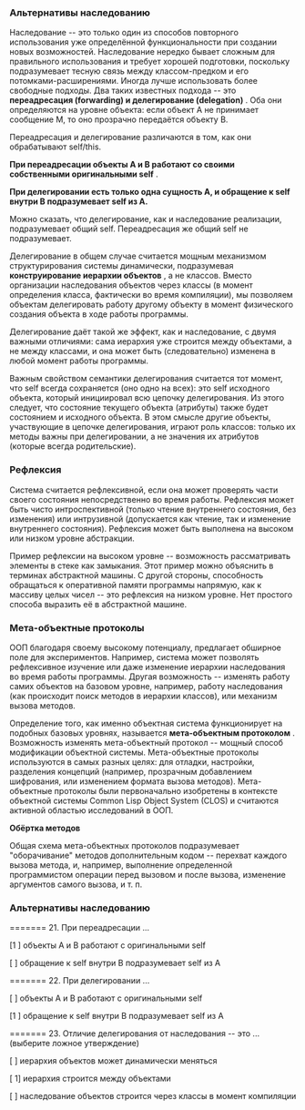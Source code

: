 ### Альтернативы наследованию

Наследование -- это только один из способов повторного использования уже определённой функциональности при создании новых возможностей. Наследование нередко бывает сложным для правильного использования и требует хорошей подготовки, поскольку подразумевает тесную связь между классом-предком и его потомками-расширениями. Иногда лучше использовать более свободные подходы. Два таких известных подхода -- это  **переадресация (forwarding) и делегирование (delegation)** . Оба они определяются на уровне объекта: если объект A не принимает сообщение M, то оно прозрачно передаётся объекту B.

Переадресация и делегирование различаются в том, как они обрабатывают self/this.

**При переадресации объекты A и B работают со своими собственными оригинальными self** .

**При делегировании есть только одна сущность A, и обращение к self внутри B подразумевает self из A.**

Можно сказать, что делегирование, как и наследование реализации, подразумевает общий self. Переадресация же общий self не подразумевает.

Делегирование в общем случае считается мощным механизмом структурирования системы динамически, подразумевая  **конструирование иерархии объектов** , а не классов. Вместо организации наследования объектов через классы (в момент определения класса, фактически во время компиляции), мы позволяем объектам делегировать работу другому объекту в момент физического создания объекта в ходе работы программы.

Делегирование даёт такой же эффект, как и наследование, с двумя важными отличиями: сама иерархия уже строится между объектами, а не между классами, и она может быть (следовательно) изменена в любой момент работы программы.

Важным свойством семантики делегирования считается тот момент, что self всегда сохраняется (оно одно на всех): это self исходного объекта, который инициировал всю цепочку делегирования. Из этого следует, что состояние текущего объекта (атрибуты) также будет состоянием и исходного объекта. В этом смысле другие объекты, участвующие в цепочке делегирования, играют роль классов: только их методы важны при делегировании, а не значения их атрибутов (которые всегда родительские).

### Рефлексия

Система считается рефлексивной, если она может проверять части своего состояния непосредственно во время работы. Рефлексия может быть чисто интроспективной (только чтение внутреннего состояния, без изменения) или интрузивной (допускается как чтение, так и изменение внутреннего состояния). Рефлексия может быть выполнена на высоком или низком уровне абстракции.

Пример рефлексии на высоком уровне -- возможность рассматривать элементы в стеке как замыкания. Этот пример можно объяснить в терминах абстрактной машины. С другой стороны, способность обращаться к оперативной памяти программы напрямую, как к массиву целых чисел -- это рефлексия на низком уровне. Нет простого способа выразить её в абстрактной машине.

### Мета-объектные протоколы

ООП благодаря своему высокому потенциалу, предлагает обширное поле для экспериментов. Например, система может позволять рефлексивное изучение или даже изменение иерархии наследования во время работы программы. Другая возможность -- изменять работу самих объектов на базовом уровне, например, работу наследования (как происходит поиск методов в иерархии классов), или механизм вызова методов.

Определение того, как именно объектная система функционирует на подобных базовых уровнях, называется  **мета-объектным протоколом** . Возможность изменять мета-объектный протокол -- мощный способ модификации объектной системы. Мета-объектные протоколы используются в самых разных целях: для отладки, настройки, разделения концепций (например, прозрачным добавлением шифрования, или изменением формата вызова методов). Мета-объектные протоколы были первоначально изобретены в контексте объектной системы Common Lisp Object System (CLOS) и считаются активной областью исследований в ООП.

**Обёртка методов**

Общая схема мета-объектных протоколов подразумевает "оборачивание" методов дополнительным кодом -- перехват каждого вызова метода, и, например, выполнение определенной программистом операции перед вызовом и после вызова, изменение аргументов самого вызова, и т. п.

### Альтернативы наследованию

======= 21. При переадресации ...

[1 ] объекты A и B работают с оригинальными self

[ ] обращение к self внутри B подразумевает self из A

======= 22. При делегировании ...

[ ] объекты A и B работают с оригинальными self

[1 ] обращение к self внутри B подразумевает self из A

======= 23. Отличие делегирования от наследования -- это ... (выберите ложное утверждение)

[ ] иерархия объектов может динамически меняться

[ 1] иерархия строится между объектами

[ ] наследование объектов строится через классы в момент компиляции
